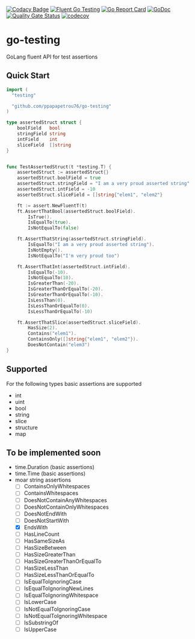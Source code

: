 [![Codacy Badge](https://api.codacy.com/project/badge/Grade/70aaf3cfcd9d46f08ba1de5eb4156577)](https://app.codacy.com/manual/ppapapetrou76/go-testing?utm_source=github.com&utm_medium=referral&utm_content=ppapapetrou76/go-testing&utm_campaign=Badge_Grade_Dashboard)
[![Fluent Go Testing](https://circleci.com/gh/circleci/circleci-docs.svg?style=shield)](https://app.circleci.com/pipelines/github/ppapapetrou76/go-testing?branch=master)
[![Go Report Card](https://goreportcard.com/badge/github.com/ppapapetrou76/go-testing)](https://goreportcard.com/report/github.com/ppapapetrou76/go-testing)
[![GoDoc](https://godoc.org/github.com/ppapapetrou76/go-testing?status.svg)](https://pkg.go.dev/github.com/ppapapetrou76/go-testing)
[![Quality Gate Status](https://sonarcloud.io/api/project_badges/measure?project=ppapapetrou76_go-testing&metric=alert_status)](https://sonarcloud.io/dashboard?id=ppapapetrou76_go-testing)
[![codecov](https://codecov.io/gh/ppapapetrou76/go-testing/branch/master/graph/badge.svg)](https://codecov.io/gh/ppapapetrou76/go-testing)

# go-testing
GoLang fluent API for test assertions

## Quick Start

```go
import (
  "testing"

  "github.com/ppapapetrou76/go-testing"
)

type assertedStruct struct {
	boolField   bool
	stringField string
	intField    int
	sliceField  []string
}


func TestAssertedStruct(t *testing.T) {
	assertedStruct := assertedStruct{}
	assertedStruct.boolField = true
	assertedStruct.stringField = "I am a very proud asserted string"
	assertedStruct.intField = -10
	assertedStruct.sliceField = []string{"elem1", "elem2"}

	ft := assert.NewFluentT(t)
	ft.AssertThatBool(assertedStruct.boolField).
		IsTrue().
		IsEqualTo(true).
		IsNotEqualTo(false)

	ft.AssertThatString(assertedStruct.stringField).
		IsEqualTo("I am a very proud asserted string").
		IsNotEmpty().
		IsNotEqualTo("I'm very proud too")

	ft.AssertThatInt(assertedStruct.intField).
		IsEqualTo(-10).
		IsNotEqualTo(10).
		IsGreaterThan(-20).
		IsGreaterThanOrEqualTo(-20).
		IsGreaterThanOrEqualTo(-10).
		IsLessThan(0).
		IsLessThanOrEqualTo(0).
		IsLessThanOrEqualTo(-10)

	ft.AssertThatSlice(assertedStruct.sliceField).
		HasSize(2).
		Contains("elem1").
		ContainsOnly([]string{"elem1", "elem2"}).
		DoesNotContain("elem3")
}

```
## Supported
For the following types basic assertions are supported
  * int
  * uint
  * bool
  * string
  * slice
  * structure
  * map

## To be implemented soon
  * time.Duration (basic assertions)
  * time.Time (basic assertions)
  * moar string assertions
    * [ ] ContainsOnlyWhitespaces
    * [ ] ContainsWhitespaces
    * [ ] DoesNotContainAnyWhitespaces
    * [ ] DoesNotContainOnlyWhitespaces
    * [ ] DoesNotEndWith
    * [ ] DoesNotStartWith
    * [x] EndsWith
    * [ ] HasLineCount
    * [ ] HasSameSizeAs
    * [ ] HasSizeBetween
    * [ ] HasSizeGreaterThan
    * [ ] HasSizeGreaterThanOrEqualTo
    * [ ] HasSizeLessThan
    * [ ] HasSizeLessThanOrEqualTo
    * [ ] IsEqualToIgnoringCase
    * [ ] IsEqualToIgnoringNewLines
    * [ ] IsEqualToIgnoringWhitespace
    * [ ] IsLowerCase
    * [ ] IsNotEqualToIgnoringCase
    * [ ] IsNotEqualToIgnoringWhitespace
    * [ ] IsSubstringOf
    * [ ] IsUpperCase
